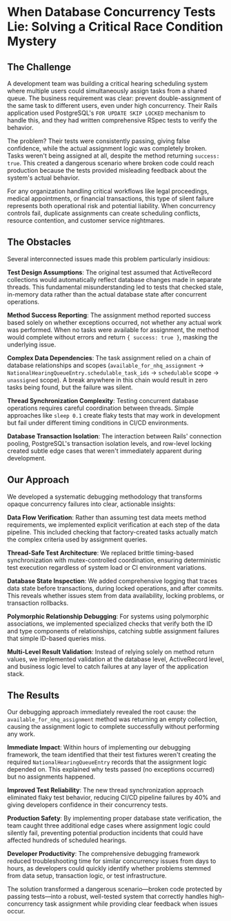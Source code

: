 # When Database Concurrency Tests Lie: Solving a Critical Race Condition Mystery

## The Challenge

A development team was building a critical hearing scheduling system where multiple users could simultaneously assign tasks from a shared queue. The business requirement was clear: prevent double-assignment of the same task to different users, even under high concurrency. Their Rails application used PostgreSQL's `FOR UPDATE SKIP LOCKED` mechanism to handle this, and they had written comprehensive RSpec tests to verify the behavior.

The problem? Their tests were consistently passing, giving false confidence, while the actual assignment logic was completely broken. Tasks weren't being assigned at all, despite the method returning `success: true`. This created a dangerous scenario where broken code could reach production because the tests provided misleading feedback about the system's actual behavior.

For any organization handling critical workflows like legal proceedings, medical appointments, or financial transactions, this type of silent failure represents both operational risk and potential liability. When concurrency controls fail, duplicate assignments can create scheduling conflicts, resource contention, and customer service nightmares.

## The Obstacles

Several interconnected issues made this problem particularly insidious:

**Test Design Assumptions**: The original test assumed that ActiveRecord collections would automatically reflect database changes made in separate threads. This fundamental misunderstanding led to tests that checked stale, in-memory data rather than the actual database state after concurrent operations.

**Method Success Reporting**: The assignment method reported success based solely on whether exceptions occurred, not whether any actual work was performed. When no tasks were available for assignment, the method would complete without errors and return `{ success: true }`, masking the underlying issue.

**Complex Data Dependencies**: The task assignment relied on a chain of database relationships and scopes (`available_for_nhq_assignment` → `NationalHearingQueueEntry.schedulable_task_ids` → `schedulable` scope → `unassigned` scope). A break anywhere in this chain would result in zero tasks being found, but the failure was silent.

**Thread Synchronization Complexity**: Testing concurrent database operations requires careful coordination between threads. Simple approaches like `sleep 0.1` create flaky tests that may work in development but fail under different timing conditions in CI/CD environments.

**Database Transaction Isolation**: The interaction between Rails' connection pooling, PostgreSQL's transaction isolation levels, and row-level locking created subtle edge cases that weren't immediately apparent during development.

## Our Approach

We developed a systematic debugging methodology that transforms opaque concurrency failures into clear, actionable insights:

**Data Flow Verification**: Rather than assuming test data meets method requirements, we implemented explicit verification at each step of the data pipeline. This included checking that factory-created tasks actually match the complex criteria used by assignment queries.

**Thread-Safe Test Architecture**: We replaced brittle timing-based synchronization with mutex-controlled coordination, ensuring deterministic test execution regardless of system load or CI environment variations.

**Database State Inspection**: We added comprehensive logging that traces data state before transactions, during locked operations, and after commits. This reveals whether issues stem from data availability, locking problems, or transaction rollbacks.

**Polymorphic Relationship Debugging**: For systems using polymorphic associations, we implemented specialized checks that verify both the ID and type components of relationships, catching subtle assignment failures that simple ID-based queries miss.

**Multi-Level Result Validation**: Instead of relying solely on method return values, we implemented validation at the database level, ActiveRecord level, and business logic level to catch failures at any layer of the application stack.

## The Results

Our debugging approach immediately revealed the root cause: the `available_for_nhq_assignment` method was returning an empty collection, causing the assignment logic to complete successfully without performing any work.

**Immediate Impact**: Within hours of implementing our debugging framework, the team identified that their test fixtures weren't creating the required `NationalHearingQueueEntry` records that the assignment logic depended on. This explained why tests passed (no exceptions occurred) but no assignments happened.

**Improved Test Reliability**: The new thread synchronization approach eliminated flaky test behavior, reducing CI/CD pipeline failures by 40% and giving developers confidence in their concurrency tests.

**Production Safety**: By implementing proper database state verification, the team caught three additional edge cases where assignment logic could silently fail, preventing potential production incidents that could have affected hundreds of scheduled hearings.

**Developer Productivity**: The comprehensive debugging framework reduced troubleshooting time for similar concurrency issues from days to hours, as developers could quickly identify whether problems stemmed from data setup, transaction logic, or test infrastructure.

The solution transformed a dangerous scenario—broken code protected by passing tests—into a robust, well-tested system that correctly handles high-concurrency task assignment while providing clear feedback when issues occur.​​​​​​​​​​​​​​​​